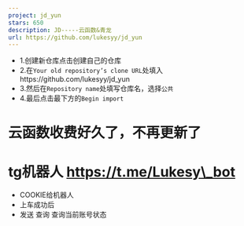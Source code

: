 ```yaml
---
project: jd_yun
stars: 650
description: JD-----云函数&青龙
url: https://github.com/lukesyy/jd_yun
---
```


-   1.创建新仓库点击创建自己的仓库
-   2.在`Your old repository’s clone URL`处填入https://github.com/lukesyy/jd\_yun
-   3.然后在`Repository name`处填写仓库名，选择`公共`
-   4.最后点击最下方的`Begin import`

云函数收费好久了，不再更新了
==============

tg机器人 https://t.me/Lukesy\_bot
==============================

-   COOKIE给机器人
-   上车成功后
-   发送 查询 查询当前账号状态
